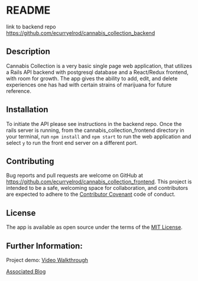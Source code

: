 # README
link to backend repo https://github.com/ecurryelrod/cannabis_collection_backend

## Description
Cannabis Collection is a very basic single page web application, that utilizes a Rails API backend with postgresql database and a React/Redux frontend, with room for growth. The app gives the ability to add, edit, and delete experiences one has had with certain strains of marijuana for future reference.

## Installation
To initiate the API please see instructions in the backend repo. Once the rails server is running, from the cannabis_collection_frontend directory in your terminal, run `npm install` and `npm start` to run the web application and select `y` to run the front end server on a different port. 

## Contributing
Bug reports and pull requests are welcome on GitHub at https://github.com/ecurryelrod/cannabis_collection_frontend. This project is intended to be a safe, welcoming space for collaboration, and contributors are expected to adhere to the [Contributor Covenant](http://contributor-covenant.org) code of conduct.

## License

The app is available as open source under the terms of the [MIT License](https://opensource.org/licenses/MIT).

## Further Information:

Project demo:
[Video Walkthrough]()

[Associated Blog]()
